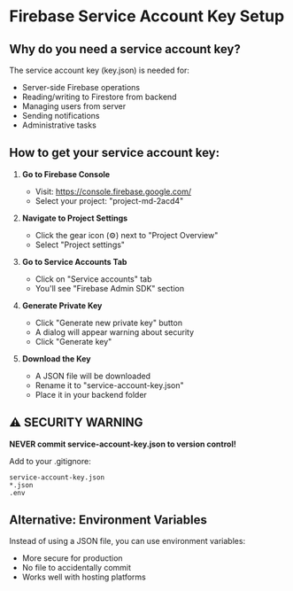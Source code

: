 # Firebase Service Account Key Setup

## Why do you need a service account key?

The service account key (key.json) is needed for:
- Server-side Firebase operations
- Reading/writing to Firestore from backend
- Managing users from server
- Sending notifications
- Administrative tasks

## How to get your service account key:

1. **Go to Firebase Console**
   - Visit: https://console.firebase.google.com/
   - Select your project: "project-md-2acd4"

2. **Navigate to Project Settings**
   - Click the gear icon (⚙️) next to "Project Overview"
   - Select "Project settings"

3. **Go to Service Accounts Tab**
   - Click on "Service accounts" tab
   - You'll see "Firebase Admin SDK" section

4. **Generate Private Key**
   - Click "Generate new private key" button
   - A dialog will appear warning about security
   - Click "Generate key"

5. **Download the Key**
   - A JSON file will be downloaded
   - Rename it to "service-account-key.json"
   - Place it in your backend folder

## ⚠️ SECURITY WARNING

**NEVER commit service-account-key.json to version control!**

Add to your .gitignore:
```
service-account-key.json
*.json
.env
```

## Alternative: Environment Variables

Instead of using a JSON file, you can use environment variables:
- More secure for production
- No file to accidentally commit
- Works well with hosting platforms